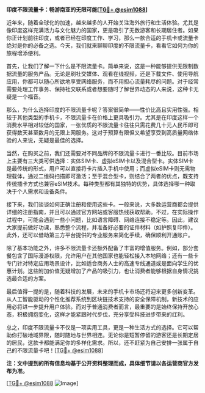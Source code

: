 **印度不限流量卡：畅游南亚的无限可能[[TG💪+ @esim1088](https://t.me/s/esim1088)]**

近年来，随着全球化的加速，越来越多的人开始关注海外旅行和生活体验。尤其是像印度这样充满活力与文化魅力的国家，更是吸引了无数游客和长期居住者。如果你正计划前往印度，或者已经在印度工作、学习，那么一款合适的手机卡或流量卡绝对是你的必备之选。今天，我们就来聊聊印度的不限流量卡，看看它如何为你的旅程增添便利。

首先，让我们了解一下什么是不限流量卡。简单来说，这是一种能够提供无限制数据流量的服务产品。无论是刷社交媒体、观看在线视频，还是下载文件、使用导航应用，你都可以随心所欲地享受网络服务，而不用担心流量耗尽的问题。对于经常需要处理工作事务、保持社交联系或者想要随时了解世界动态的人来说，这种卡无疑是一个福音。

那么，为什么选择印度的不限流量卡呢？答案很简单——性价比高且实用性强。相较于其他类型的手机卡，不限流量卡在价格上更具吸引力。尤其是在印度这样一个消费水平相对较低的国家，一张优质的不限流量卡往往只需花费几十元人民币即可获得数天甚至数月的无限上网服务。这对于预算有限但又希望享受到高质量网络体验的人来说，无疑是最佳的选择。

当然，在购买之前，我们还需要对不同品牌的不限流量卡进行一番比较。目前市场上主要有三大类可供选择：实体SIM卡、虚拟eSIM卡以及混合型卡。实体SIM卡是最传统的形式，用户可以直接将卡片插入手机中使用；而虚拟eSIM卡则无需物理载体，通过二维码扫描即可激活；至于混合型卡，则结合了两者的优点，既支持传统插卡方式也兼容eSIM技术。每种类型都有其独特的优势，具体选择哪一种取决于个人需求和设备条件。

接下来，我们谈谈如何正确注册和使用这些卡。一般来说，大多数运营商都会提供详细的注册指南，并且可以通过官方网站或客服热线获取帮助。不过，在实际操作过程中，可能会遇到一些小问题，比如语言障碍、网络连接不稳定等。因此，建议大家提前做好功课，熟悉整个流程，并准备好必要的证件材料（如护照复印件）。此外，还可以借助第三方平台提供的专业服务来简化手续，确保顺利开通账户。

除了基本功能之外，许多不限流量卡还额外配备了丰富的增值服务。例如，部分套餐包含了国际漫游权限，允许用户在其他国家也能轻松接入本地网络；还有一些卡专门针对特定应用场景设计，比如适合商务人士的高速专线通道或是面向学生的优惠计划。这些附加价值无疑增加了产品的吸引力，也让消费者能够根据自身情况挑选最合适的方案。

最后值得一提的是，随着科技的发展，未来的手机卡市场还将迎来更多创新变革。从人工智能驱动的个性化推荐系统到区块链技术支持的安全保障机制，新技术的应用必将进一步提升用户体验。而对于普通消费者而言，最重要的是始终保持开放心态，积极拥抱变化，这样才能紧跟时代步伐，充分享受科技进步带来的红利。

总之，印度不限流量卡不仅是一项实用工具，更是一种生活方式的选择。它可以帮助你打破地域界限，随时随地与世界相连。无论你是短暂停留的游客还是长期定居的居民，这款卡都能满足你的多样化需求。所以，还不赶紧为自己安排一张属于自己的不限流量卡吧！[[TG💪+ @esim1088](https://t.me/s/esim1088)]

**注：文中提到的所有信息均基于公开资料整理而成，具体细节请以各运营商官方发布为准。**

[[TG💪+ @esim1088](https://t.me/s/esim1088) ![Image](https://i.postimg.cc/4NQfJmqS/Snipaste-2025-05-13-00-14-12.png)]
